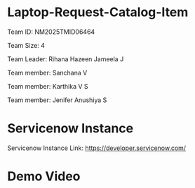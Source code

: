 # Laptop-Request-Catalog-Item

Team ID: NM2025TMID06464

Team Size: 4

Team Leader: Rihana Hazeen Jameela J

Team member: Sanchana V

Team member: Karthika V S

Team member: Jenifer Anushiya S


# Servicenow Instance 

Servicenow Instance Link: https://developer.servicenow.com/


# Demo Video
